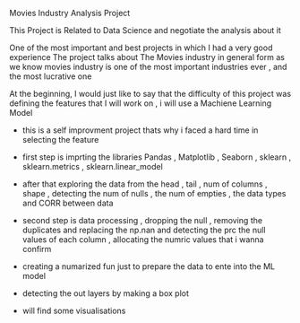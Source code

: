 Movies Industry Analysis Project 

This Project is Related to Data Science and negotiate the analysis about it

One of the most important and best projects in which I had a very good experience The project talks about The Movies industry in general form  as we know movies industry is one of the most important industries ever , and the most lucrative one 

At the beginning, I would just like to say that the difficulty of this project was defining the features that I will work on , i will use a Machiene Learning  Model 
- this is a self improvment project thats why i faced a hard time in selecting the feature

- first step is imprting the libraries Pandas , Matplotlib , Seaborn , sklearn , sklearn.metrics , sklearn.linear_model
- after that exploring the data from the head , tail , num of columns , shape , detecting the num of nulls , the num of empties , the data types and CORR between data

- second step is data processing , dropping the null , removing the duplicates and replacing the np.nan 
and detecting the prc the null values of each column , allocating the numric values that i wanna confirm
- creating a numarized fun just to prepare the data to ente into the ML model
- detecting the out layers by making a box plot

- will find some visualisations 
